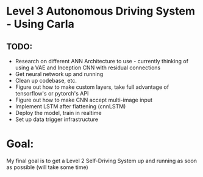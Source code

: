 # Level 3 Autonomous Driving System - Using Carla #

## TODO: ##
- Research on different ANN Architecture to use - currently thinking of using a VAE and Inception CNN with 
residual connections
- Get neural network up and running
- Clean up codebase, etc. 
- Figure out how to make custom layers, take full advantage of tensorflow's
or pytorch's API
- Figure out how to make CNN accept multi-image input
- Implement LSTM after flattening (cnnLSTM)
- Deploy the model, train in realtime
- Set up data trigger infrastructure

# Goal:
My final goal is to get a Level 2 Self-Driving System up and running as soon as possible (will take some time)
